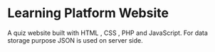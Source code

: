 # Learning Platform Website
 A quiz website built with HTML , CSS , PHP and JavaScript. For data storage purpose JSON is used on server side.
